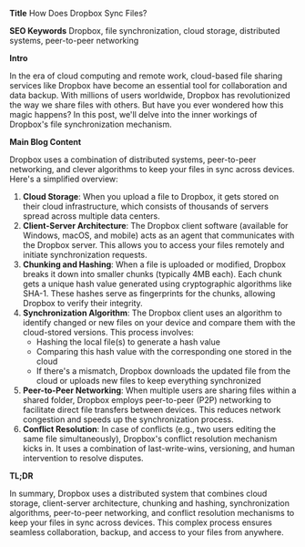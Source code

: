 **Title**
How Does Dropbox Sync Files?

**SEO Keywords**
Dropbox, file synchronization, cloud storage, distributed systems, peer-to-peer networking

**Intro**

In the era of cloud computing and remote work, cloud-based file sharing services like Dropbox have become an essential tool for collaboration and data backup. With millions of users worldwide, Dropbox has revolutionized the way we share files with others. But have you ever wondered how this magic happens? In this post, we'll delve into the inner workings of Dropbox's file synchronization mechanism.

**Main Blog Content**

Dropbox uses a combination of distributed systems, peer-to-peer networking, and clever algorithms to keep your files in sync across devices. Here's a simplified overview:

1. **Cloud Storage**: When you upload a file to Dropbox, it gets stored on their cloud infrastructure, which consists of thousands of servers spread across multiple data centers.
2. **Client-Server Architecture**: The Dropbox client software (available for Windows, macOS, and mobile) acts as an agent that communicates with the Dropbox server. This allows you to access your files remotely and initiate synchronization requests.
3. **Chunking and Hashing**: When a file is uploaded or modified, Dropbox breaks it down into smaller chunks (typically 4MB each). Each chunk gets a unique hash value generated using cryptographic algorithms like SHA-1. These hashes serve as fingerprints for the chunks, allowing Dropbox to verify their integrity.
4. **Synchronization Algorithm**: The Dropbox client uses an algorithm to identify changed or new files on your device and compare them with the cloud-stored versions. This process involves:
	* Hashing the local file(s) to generate a hash value
	* Comparing this hash value with the corresponding one stored in the cloud
	* If there's a mismatch, Dropbox downloads the updated file from the cloud or uploads new files to keep everything synchronized
5. **Peer-to-Peer Networking**: When multiple users are sharing files within a shared folder, Dropbox employs peer-to-peer (P2P) networking to facilitate direct file transfers between devices. This reduces network congestion and speeds up the synchronization process.
6. **Conflict Resolution**: In case of conflicts (e.g., two users editing the same file simultaneously), Dropbox's conflict resolution mechanism kicks in. It uses a combination of last-write-wins, versioning, and human intervention to resolve disputes.

**TL;DR**

In summary, Dropbox uses a distributed system that combines cloud storage, client-server architecture, chunking and hashing, synchronization algorithms, peer-to-peer networking, and conflict resolution mechanisms to keep your files in sync across devices. This complex process ensures seamless collaboration, backup, and access to your files from anywhere.